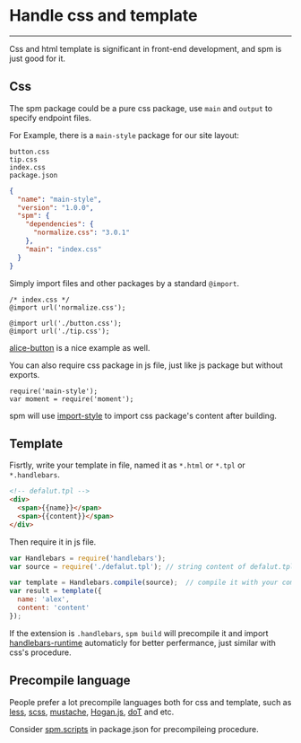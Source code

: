 # Handle css and template

---

Css and html template is significant in front-end development, and spm is just good for it.

## Css

The spm package could be a pure css package, use `main` and `output` to specify endpoint files.

For Example, there is a `main-style` package for our site layout:

```
button.css
tip.css
index.css
package.json
```

```json
{
  "name": "main-style",
  "version": "1.0.0",
  "spm": {
    "dependencies": {
      "normalize.css": "3.0.1"
    },
    "main": "index.css"
  }
}
```

Simply import files and other packages  by a standard `@import`.

```
/* index.css */
@import url('normalize.css');

@import url('./button.css');
@import url('./tip.css');
```

[alice-button](https://github.com/aliceui/button) is a nice example as well.

You can also require css package in js file, just like js package but without exports.

```
require('main-style');
var moment = require('moment');
```

spm will use [import-style](http://spmjs.io/package/import-style) to import css package's content after building.


## Template

Fisrtly, write your template in file, named it as `*.html` or `*.tpl` or `*.handlebars`.

```html
<!-- defalut.tpl -->
<div>
  <span>{{name}}</span>
  <span>{{content}}</span>
</div>
```

Then require it in js file.

```js
var Handlebars = require('handlebars');
var source = require('./defalut.tpl'); // string content of defalut.tpl

var template = Handlebars.compile(source);  // compile it with your compiler
var result = template({
  name: 'alex',
  content: 'content'
});
```

If the extension is `.handlebars`, `spm build` will precompile it and import [handlebars-runtime](http://spmjs.io/package/handlebars-runtime) automaticly for better perfermance, just similar with css's procedure.


## Precompile language

People prefer a lot precompile languages both for css and template, such as [less](http://lesscss.org/), [scss](http://sass-lang.com/), [mustache](https://github.com/janl/mustache.js), [Hogan.js](https://github.com/twitter/hogan.js), [doT](https://github.com/olado/doT) and etc.

Consider [spm.scripts](/documentation/package.json#fields) in package.json for precompileing procedure.

